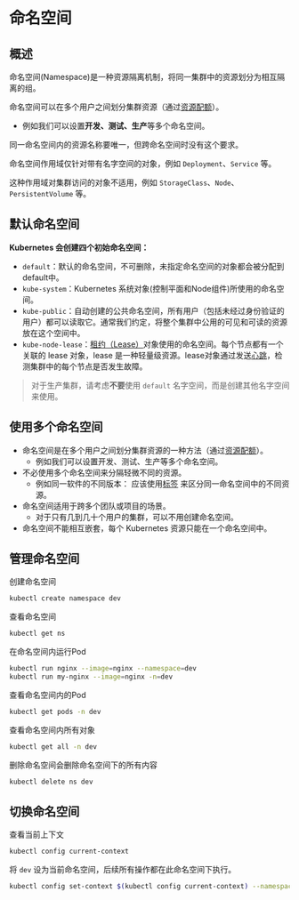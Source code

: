 # 命名空间

## 概述

命名空间(Namespace)是一种资源隔离机制，将同一集群中的资源划分为相互隔离的组。

命名空间可以在多个用户之间划分集群资源（通过[资源配额](https://kubernetes.io/zh-cn/docs/concepts/policy/resource-quotas/)）。

- 例如我们可以设置**开发、测试、生产**等多个命名空间。

同一命名空间内的资源名称要唯一，但跨命名空间时没有这个要求。

命名空间作用域仅针对带有名字空间的对象，例如 `Deployment`、`Service` 等。

这种作用域对集群访问的对象不适用，例如 `StorageClass`、`Node`、`PersistentVolume` 等。

## 默认命名空间

**Kubernetes 会创建四个初始命名空间：**

- `default`：默认的命名空间，不可删除，未指定命名空间的对象都会被分配到default中。
- `kube-system`：Kubernetes 系统对象(控制平面和Node组件)所使用的命名空间。
- `kube-public`：自动创建的公共命名空间，所有用户（包括未经过身份验证的用户）都可以读取它。通常我们约定，将整个集群中公用的可见和可读的资源放在这个空间中。
- `kube-node-lease`：[租约（Lease）](https://kubernetes.io/docs/reference/kubernetes-api/cluster-resources/lease-v1/)对象使用的命名空间。每个节点都有一个关联的 lease 对象，lease 是一种轻量级资源。lease对象通过发送[心跳](https://kubernetes.io/zh-cn/docs/concepts/architecture/nodes/#heartbeats)，检测集群中的每个节点是否发生故障。

> 对于生产集群，请考虑**不要**使用 `default` 名字空间，而是创建其他名字空间来使用。

## 使用多个命名空间

- 命名空间是在多个用户之间划分集群资源的一种方法（通过[资源配额](https://kubernetes.io/zh-cn/docs/concepts/policy/resource-quotas/)）。
  - 例如我们可以设置开发、测试、生产等多个命名空间。
- 不必使用多个命名空间来分隔轻微不同的资源。
  - 例如同一软件的不同版本： 应该使用[标签](https://kubernetes.io/zh-cn/docs/concepts/overview/working-with-objects/labels/) 来区分同一命名空间中的不同资源。
- 命名空间适用于跨多个团队或项目的场景。
  - 对于只有几到几十个用户的集群，可以不用创建命名空间。
- 命名空间不能相互嵌套，每个 Kubernetes 资源只能在一个命名空间中。

## 管理命名空间

创建命名空间

```sh
kubectl create namespace dev
```

查看命名空间

```sh
kubectl get ns
```

在命名空间内运行Pod

```sh
kubectl run nginx --image=nginx --namespace=dev
kubectl run my-nginx --image=nginx -n=dev
```

查看命名空间内的Pod

```sh
kubectl get pods -n dev
```

查看命名空间内所有对象

```sh
kubectl get all -n dev
```

删除命名空间会删除命名空间下的所有内容

```sh
kubectl delete ns dev
```

## 切换命名空间

查看当前上下文

```sh
kubectl config current-context
```

将 `dev` 设为当前命名空间，后续所有操作都在此命名空间下执行。

```sh
kubectl config set-context $(kubectl config current-context) --namespace=dev
```
